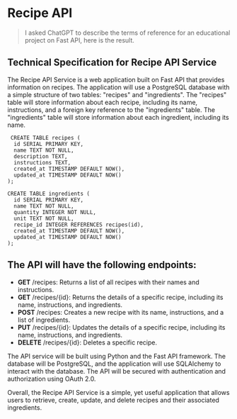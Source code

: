 # Recipe API

> I asked СhatGPT to describe the terms of reference for an educational project on Fast API, here is the result.

## Technical Specification for Recipe API Service

The Recipe API Service is a web application built on Fast API that provides information on recipes. The application will use a PostgreSQL database with a simple structure of two tables: "recipes" and "ingredients". The "recipes" table will store information about each recipe, including its name, instructions, and a foreign key reference to the "ingredients" table. The "ingredients" table will store information about each ingredient, including its name.

```
 CREATE TABLE recipes (
  id SERIAL PRIMARY KEY,
  name TEXT NOT NULL,
  description TEXT,
  instructions TEXT,
  created_at TIMESTAMP DEFAULT NOW(),
  updated_at TIMESTAMP DEFAULT NOW()
);

CREATE TABLE ingredients (
  id SERIAL PRIMARY KEY,
  name TEXT NOT NULL,
  quantity INTEGER NOT NULL,
  unit TEXT NOT NULL,
  recipe_id INTEGER REFERENCES recipes(id),
  created_at TIMESTAMP DEFAULT NOW(),
  updated_at TIMESTAMP DEFAULT NOW()
);
```

## The API will have the following endpoints:

- **GET** /recipes: Returns a list of all recipes with their names and instructions.
- **GET** /recipes/{id}: Returns the details of a specific recipe, including its name, instructions, and ingredients.
- **POST** /recipes: Creates a new recipe with its name, instructions, and a list of ingredients.
- **PUT** /recipes/{id}: Updates the details of a specific recipe, including its name, instructions, and ingredients.
- **DELETE** /recipes/{id}: Deletes a specific recipe.

The API service will be built using Python and the Fast API framework. The database will be PostgreSQL, and the application will use SQLAlchemy to interact with the database. The API will be secured with authentication and authorization using OAuth 2.0.

Overall, the Recipe API Service is a simple, yet useful application that allows users to retrieve, create, update, and delete recipes and their associated ingredients.
